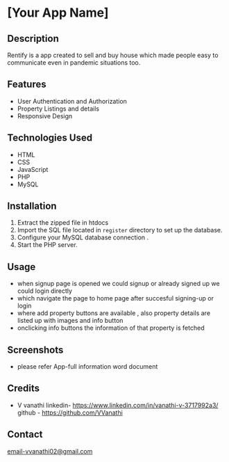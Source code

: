 # [Your App Name]

## Description
Rentify is a app created to sell and buy house which made people easy to communicate even in pandemic situations too. 

## Features
- User Authentication and Authorization
- Property Listings and details
- Responsive Design

## Technologies Used
- HTML
- CSS
- JavaScript
- PHP
- MySQL

## Installation
1. Extract the zipped file in htdocs
2. Import the SQL file located in `register` directory to set up the database.
3. Configure your MySQL database connection .
4. Start the PHP server.

## Usage
- when signup page is opened we could signup or already signed up we could login directly
- which navigate the page to home page after succesful signing-up or login
- where add property buttons are available , also property details are listed up with images and info button
- onclicking info buttons the information of that property is fetched

## Screenshots 
- please refer App-full information word document


## Credits
- V vanathi 
linkedin- https://www.linkedin.com/in/vanathi-v-3717992a3/
github - https://github.com/VVanathi


## Contact
email-vvanathi02@gmail.com
